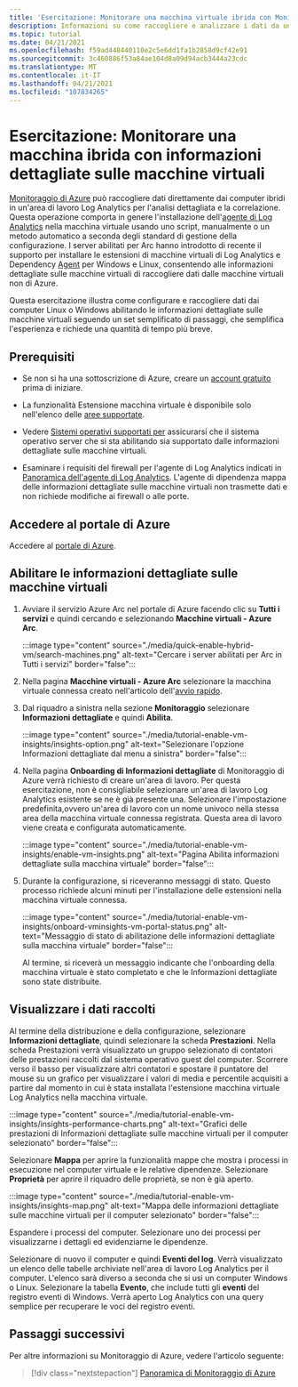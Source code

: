 ```yaml
---
title: 'Esercitazione: Monitorare una macchina virtuale ibrida con Monitoraggio di Azure informazioni dettagliate sulle macchine virtuali'
description: Informazioni su come raccogliere e analizzare i dati da una macchina virtuale ibrida in Monitoraggio di Azure.
ms.topic: tutorial
ms.date: 04/21/2021
ms.openlocfilehash: f59ad448440110e2c5e6dd1fa1b2858d9cf42e91
ms.sourcegitcommit: 3c460886f53a84ae104d8a09d94acb3444a23cdc
ms.translationtype: MT
ms.contentlocale: it-IT
ms.lasthandoff: 04/21/2021
ms.locfileid: "107834265"
---
```

# <a name="tutorial-monitor-a-hybrid-machine-with-vm-insights"></a>Esercitazione: Monitorare una macchina ibrida con informazioni dettagliate sulle macchine virtuali

[Monitoraggio di Azure](../../../azure-monitor/overview.md) può raccogliere dati direttamente dai computer ibridi in un'area di lavoro Log Analytics per l'analisi dettagliata e la correlazione. Questa operazione comporta in genere l'installazione dell'[agente di Log Analytics](../../../azure-monitor/agents/agents-overview.md#log-analytics-agent) nella macchina virtuale usando uno script, manualmente o un metodo automatico a seconda degli standard di gestione della configurazione. I server abilitati per Arc hanno introdotto di recente il supporto [](../../../azure-monitor/vm/vminsights-overview.md) per installare le estensioni di macchine virtuali di Log Analytics e Dependency [Agent](../manage-vm-extensions.md) per Windows e Linux, consentendo alle informazioni dettagliate sulle macchine virtuali di raccogliere dati dalle macchine virtuali non di Azure.

Questa esercitazione illustra come configurare e raccogliere dati dai computer Linux o Windows abilitando le informazioni dettagliate sulle macchine virtuali seguendo un set semplificato di passaggi, che semplifica l'esperienza e richiede una quantità di tempo più breve.  

## <a name="prerequisites"></a>Prerequisiti

* Se non si ha una sottoscrizione di Azure, creare un [account gratuito](https://azure.microsoft.com/free/?WT.mc_id=A261C142F) prima di iniziare.

* La funzionalità Estensione macchina virtuale è disponibile solo nell'elenco delle [aree supportate](../overview.md#supported-regions).

* Vedere [Sistemi operativi supportati per](../../../azure-monitor/vm/vminsights-enable-overview.md#supported-operating-systems) assicurarsi che il sistema operativo server che si sta abilitando sia supportato dalle informazioni dettagliate sulle macchine virtuali.

* Esaminare i requisiti del firewall per l'agente di Log Analytics indicati in [Panoramica dell'agente di Log Analytics](../../../azure-monitor/agents/log-analytics-agent.md#network-requirements). L'agente di dipendenza mappa delle informazioni dettagliate sulle macchine virtuali non trasmette dati e non richiede modifiche ai firewall o alle porte.

## <a name="sign-in-to-azure-portal"></a>Accedere al portale di Azure

Accedere al [portale di Azure](https://portal.azure.com).

## <a name="enable-vm-insights"></a>Abilitare le informazioni dettagliate sulle macchine virtuali

1. Avviare il servizio Azure Arc nel portale di Azure facendo clic su **Tutti i servizi** e quindi cercando e selezionando **Macchine virtuali - Azure Arc**.

    :::image type="content" source="./media/quick-enable-hybrid-vm/search-machines.png" alt-text="Cercare i server abilitati per Arc in Tutti i servizi" border="false":::

1. Nella pagina **Macchine virtuali - Azure Arc** selezionare la macchina virtuale connessa creato nell'articolo dell'[avvio rapido](quick-enable-hybrid-vm.md).

1. Dal riquadro a sinistra nella sezione **Monitoraggio** selezionare **Informazioni dettagliate** e quindi **Abilita**.

    :::image type="content" source="./media/tutorial-enable-vm-insights/insights-option.png" alt-text="Selezionare l'opzione Informazioni dettagliate dal menu a sinistra" border="false":::

1. Nella pagina **Onboarding di Informazioni dettagliate** di Monitoraggio di Azure verrà richiesto di creare un'area di lavoro. Per questa esercitazione, non è consigliabile selezionare un'area di lavoro Log Analytics esistente se ne è già presente una. Selezionare l'impostazione predefinita,ovvero un'area di lavoro con un nome univoco nella stessa area della macchina virtuale connessa registrata. Questa area di lavoro viene creata e configurata automaticamente.

    :::image type="content" source="./media/tutorial-enable-vm-insights/enable-vm-insights.png" alt-text="Pagina Abilita informazioni dettagliate sulla macchina virtuale" border="false":::

1. Durante la configurazione, si riceveranno messaggi di stato. Questo processo richiede alcuni minuti per l'installazione delle estensioni nella macchina virtuale connessa.

    :::image type="content" source="./media/tutorial-enable-vm-insights/onboard-vminsights-vm-portal-status.png" alt-text="Messaggio di stato di abilitazione delle informazioni dettagliate sulla macchina virtuale" border="false":::

    Al termine, si riceverà un messaggio indicante che l'onboarding della macchina virtuale è stato completato e che le Informazioni dettagliate sono state distribuite.

## <a name="view-data-collected"></a>Visualizzare i dati raccolti

Al termine della distribuzione e della configurazione, selezionare **Informazioni dettagliate**, quindi selezionare la scheda **Prestazioni**. Nella scheda Prestazioni verrà visualizzato un gruppo selezionato di contatori delle prestazioni raccolti dal sistema operativo guest del computer. Scorrere verso il basso per visualizzare altri contatori e spostare il puntatore del mouse su un grafico per visualizzare i valori di media e percentile acquisiti a partire dal momento in cui è stata installata l'estensione macchina virtuale Log Analytics nella macchina virtuale.

:::image type="content" source="./media/tutorial-enable-vm-insights/insights-performance-charts.png" alt-text="Grafici delle prestazioni di Informazioni dettagliate sulle macchine virtuali per il computer selezionato" border="false":::

Selezionare **Mappa** per aprire la funzionalità mappe che mostra i processi in esecuzione nel computer virtuale e le relative dipendenze. Selezionare **Proprietà** per aprire il riquadro delle proprietà, se non è già aperto.

:::image type="content" source="./media/tutorial-enable-vm-insights/insights-map.png" alt-text="Mappa delle informazioni dettagliate sulle macchine virtuali per il computer selezionato" border="false":::

Espandere i processi del computer. Selezionare uno dei processi per visualizzarne i dettagli ed evidenziarne le dipendenze.

Selezionare di nuovo il computer e quindi **Eventi del log**. Verrà visualizzato un elenco delle tabelle archiviate nell'area di lavoro Log Analytics per il computer. L'elenco sarà diverso a seconda che si usi un computer Windows o Linux. Selezionare la tabella **Evento**, che include tutti gli **eventi** del registro eventi di Windows. Verrà aperto Log Analytics con una query semplice per recuperare le voci del registro eventi.

## <a name="next-steps"></a>Passaggi successivi

Per altre informazioni su Monitoraggio di Azure, vedere l'articolo seguente:

> [!div class="nextstepaction"]
> [Panoramica di Monitoraggio di Azure](../../../azure-monitor/overview.md)